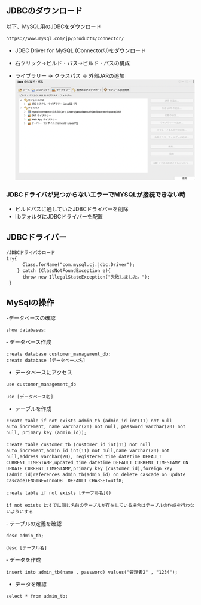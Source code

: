 ## JDBCのダウンロード
以下、MySQL用のJDBCをダウンロード
```
https://www.mysql.com/jp/products/connector/
```
- JDBC Driver for MySQL (Connector/J)をダウンロード

- 右クリック→ビルド・パス→ビルド・パスの構成
- ライブラリー → クラスパス → 外部JARの追加
![Alt text](image-1.png)

### JDBCドライバが見つからないエラーでMYSQLが接続できない時
- ビルドパスに通していたJDBCドライバーを削除
- libフォルダにJDBCドライバーを配置

## JDBCドライバー
```
/JDBCドライバのロード
try{
	  Class.forName("com.mysql.cj.jdbc.Driver");
    } catch (ClassNotFoundException e){
      throw new IllegalStateException("失敗しました。");
 }
```


## MySqlの操作
-データベースの確認
```
show databases;
```

‐ データベース作成
```
create database customer_management_db;
create database [データベース名]
```

- データベースにアクセス
```
use customer_management_db

use [データベース名]
```

- テーブルを作成
```
create table if not exists admin_tb (admin_id int(11) not null auto_increment, name varchar(20) not null, password varchar(20) not null, primary key (admin_id));

create table customer_tb (customer_id int(11) not null auto_increment,admin_id int(11) not null,name varchar(20) not null,address varchar(20), registered_time datetime DEFAULT CURRENT_TIMESTAMP,updated_time datetime DEFAULT CURRENT_TIMESTAMP ON UPDATE CURRENT_TIMESTAMP,primary key (customer_id),foreign key (admin_id)references admin_tb(admin_id) on delete cascade on update cascade)ENGINE=InnoDB  DEFAULT CHARSET=utf8;

create table if not exists [テーブル名]()

if not exists はすでに同じ名前のテーブルが存在している場合はテーブルの作成を行わないようにする
```

‐ テーブルの定義を確認
```
desc admin_tb;

desc [テーブル名]
```

‐ データを作成
```
insert into admin_tb(name , password) values("管理者2" , "1234");

```

- データを確認
```
select * from admin_tb;

```
